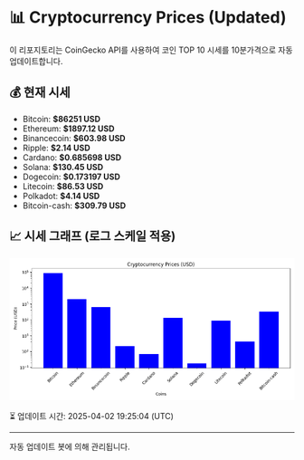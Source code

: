 
# 📊 Cryptocurrency Prices (Updated)

이 리포지토리는 CoinGecko API를 사용하여 코인 TOP 10 시세를 10분가격으로 자동 업데이트합니다.

## 💰 현재 시세
- Bitcoin: **$86251 USD**
- Ethereum: **$1897.12 USD**
- Binancecoin: **$603.98 USD**
- Ripple: **$2.14 USD**
- Cardano: **$0.685698 USD**
- Solana: **$130.45 USD**
- Dogecoin: **$0.173197 USD**
- Litecoin: **$86.53 USD**
- Polkadot: **$4.14 USD**
- Bitcoin-cash: **$309.79 USD**

## 📈 시세 그래프 (로그 스케일 적용)
![Crypto Prices](crypto_prices.png)

⏳ 업데이트 시간: 2025-04-02 19:25:04 (UTC)

---
자동 업데이트 봇에 의해 관리됩니다.
